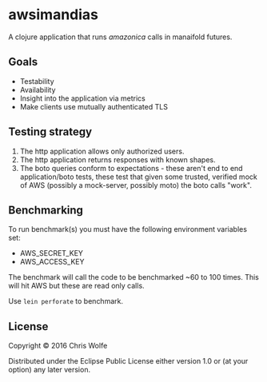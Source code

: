 # awsimandias

A clojure application that runs _amazonica_ calls in manaifold futures.

## Goals

- Testability
- Availability
- Insight into the application via metrics
- Make clients use mutually authenticated TLS

## Testing strategy

1. The http application allows only authorized users.
2. The http application returns responses with known shapes.
3. The boto queries conform to expectations - these aren't end to end
   application/boto tests, these test that given some trusted, verified mock of
   AWS (possibly a mock-server, possibly moto) the boto calls "work".


## Benchmarking

To run benchmark(s) you must have the following environment variables set:

* AWS_SECRET_KEY
* AWS_ACCESS_KEY

The benchmark will call the code to be benchmarked ~60 to 100 times. This will
hit AWS but these are read only calls.

Use `lein perforate` to benchmark.

## License

Copyright © 2016 Chris Wolfe

Distributed under the Eclipse Public License either version 1.0 or (at
your option) any later version.
